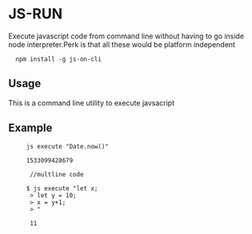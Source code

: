 # JS-RUN

Execute javascript code from command line without having to go inside node interpreter.Perk is that all these would be platform independent

```
  npm install -g js-on-cli
```

## Usage

This is a command line utility to execute javsacript

 Example
-------
```
     js execute "Date.now()"

     1533099428679

      //multline code 
      
     $ js execute "let x;
      > let y = 10;
      > x = y+1;
      > "

      11

```

